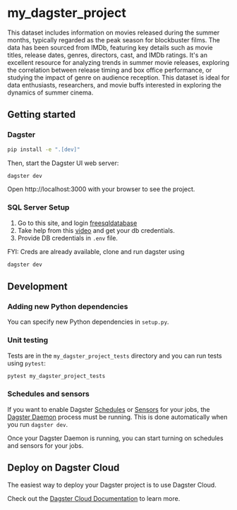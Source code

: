 # my_dagster_project

This dataset includes information on movies released during the summer months, typically regarded as the peak season for blockbuster films. The data has been sourced from IMDb, featuring key details such as movie titles, release dates, genres, directors, cast, and IMDb ratings. It's an excellent resource for analyzing trends in summer movie releases, exploring the correlation between release timing and box office performance, or studying the impact of genre on audience reception. This dataset is ideal for data enthusiasts, researchers, and movie buffs interested in exploring the dynamics of summer cinema.

## Getting started

### Dagster

```bash
pip install -e ".[dev]"
```

Then, start the Dagster UI web server:

```bash
dagster dev
```

Open http://localhost:3000 with your browser to see the project.

### SQL Server Setup

1. Go to this site, and login [freesqldatabase](https://www.freesqldatabase.com/)
2. Take help from this [video](https://youtu.be/TMGHOW8Hzvw?si=FMUGmkbhbglSOd5d) and get your db credentials.
3. Provide DB credentials in `.env` file.

FYI: Creds are already available, clone and run dagster using

```bash
dagster dev
```

## Development

### Adding new Python dependencies

You can specify new Python dependencies in `setup.py`.

### Unit testing

Tests are in the `my_dagster_project_tests` directory and you can run tests using `pytest`:

```bash
pytest my_dagster_project_tests
```

### Schedules and sensors

If you want to enable Dagster [Schedules](https://docs.dagster.io/concepts/partitions-schedules-sensors/schedules) or [Sensors](https://docs.dagster.io/concepts/partitions-schedules-sensors/sensors) for your jobs, the [Dagster Daemon](https://docs.dagster.io/deployment/dagster-daemon) process must be running. This is done automatically when you run `dagster dev`.

Once your Dagster Daemon is running, you can start turning on schedules and sensors for your jobs.

## Deploy on Dagster Cloud

The easiest way to deploy your Dagster project is to use Dagster Cloud.

Check out the [Dagster Cloud Documentation](https://docs.dagster.cloud) to learn more.
